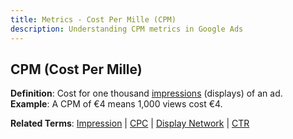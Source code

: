 ```yaml
---
title: Metrics - Cost Per Mille (CPM)
description: Understanding CPM metrics in Google Ads
---
```


## CPM (Cost Per Mille)
**Definition**: Cost for one thousand [impressions](/metrics/impression) (displays) of an ad.  
**Example**: A CPM of €4 means 1,000 views cost €4.

**Related Terms**: [Impression](/metrics/impression) | [CPC](/metrics/cpc) | [Display Network](/formats-networks/display-network) | [CTR](/metrics/ctr)
